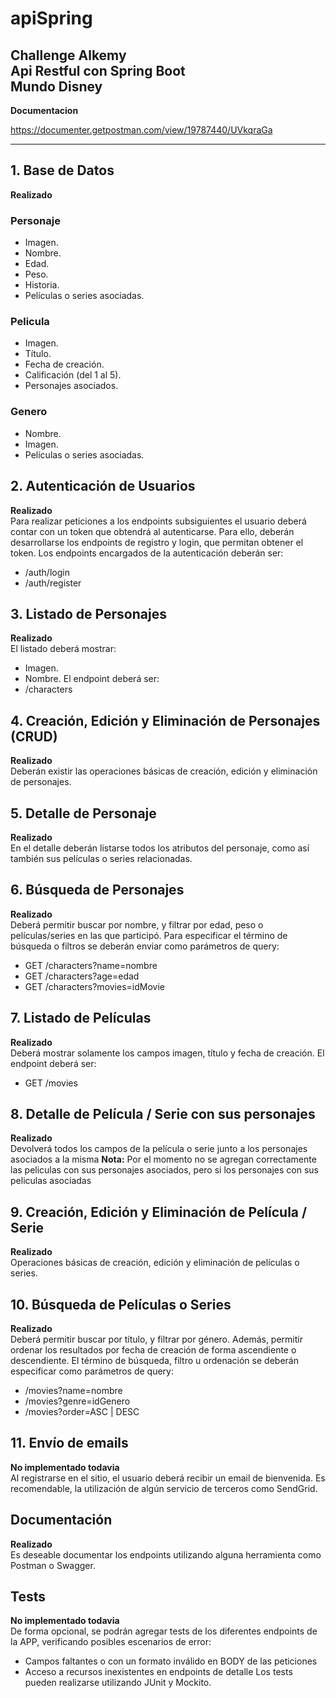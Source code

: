 # apiSpring
Challenge Alkemy  
Api Restful con Spring Boot  
Mundo Disney
---
**Documentacion**

<https://documenter.getpostman.com/view/19787440/UVkqraGa>

---

## 1. Base de Datos
**Realizado**  
### Personaje
+ Imagen.
+ Nombre.
+ Edad.
+ Peso.
+ Historia.
+ Películas o series asociadas.
### Pelicula
+ Imagen.
+ Título.
+ Fecha de creación.
+ Calificación (del 1 al 5).
+ Personajes asociados.
### Genero
+ Nombre.
+ Imagen.
+ Películas o series asociadas.

## 2. Autenticación de Usuarios
**Realizado**  
Para realizar peticiones a los endpoints subsiguientes el usuario deberá contar con un token que
obtendrá al autenticarse. Para ello, deberán desarrollarse los endpoints de registro y login, que
permitan obtener el token.
Los endpoints encargados de la autenticación deberán ser:
+ /auth/login
+ /auth/register


## 3. Listado de Personajes
**Realizado**  
El listado deberá mostrar:
+ Imagen.
+ Nombre.
El endpoint deberá ser:
+ /characters

## 4. Creación, Edición y Eliminación de Personajes (CRUD)
**Realizado**  
Deberán existir las operaciones básicas de creación, edición y eliminación de personajes.

## 5. Detalle de Personaje
**Realizado**  
En el detalle deberán listarse todos los atributos del personaje, como así también sus películas o
series relacionadas.

## 6. Búsqueda de Personajes
**Realizado**  
Deberá permitir buscar por nombre, y filtrar por edad, peso o películas/series en las que participó.
Para especificar el término de búsqueda o filtros se deberán enviar como parámetros de query:
+ GET /characters?name=nombre
+ GET /characters?age=edad
+ GET /characters?movies=idMovie

## 7. Listado de Películas
**Realizado**  
Deberá mostrar solamente los campos imagen, título y fecha de creación.
El endpoint deberá ser:
+ GET /movies

## 8. Detalle de Película / Serie con sus personajes
**Realizado**  
Devolverá todos los campos de la película o serie junto a los personajes asociados a la misma
**Nota:** Por el momento no se agregan correctamente las peliculas con sus personajes asociados, pero si los personajes con sus peliculas asociadas

## 9. Creación, Edición y Eliminación de Película / Serie
**Realizado**  
Operaciones básicas de creación, edición y eliminación de películas o series.

## 10. Búsqueda de Películas o Series 
**Realizado**  
Deberá permitir buscar por título, y filtrar por género. Además, permitir ordenar los resultados por
fecha de creación de forma ascendiente o descendiente.
El término de búsqueda, filtro u ordenación se deberán especificar como parámetros de query:
+ /movies?name=nombre
+ /movies?genre=idGenero
+ /movies?order=ASC | DESC

## 11. Envío de emails
**No implementado todavia**  
Al registrarse en el sitio, el usuario deberá recibir un email de bienvenida. Es recomendable, la
utilización de algún servicio de terceros como SendGrid.

## Documentación
**Realizado**  
Es deseable documentar los endpoints utilizando alguna herramienta como Postman o Swagger.

## Tests
**No implementado todavia**  
De forma opcional, se podrán agregar tests de los diferentes endpoints de la APP, verificando
posibles escenarios de error:
+ Campos faltantes o con un formato inválido en BODY de las peticiones
+ Acceso a recursos inexistentes en endpoints de detalle
Los tests pueden realizarse utilizando JUnit y Mockito.

